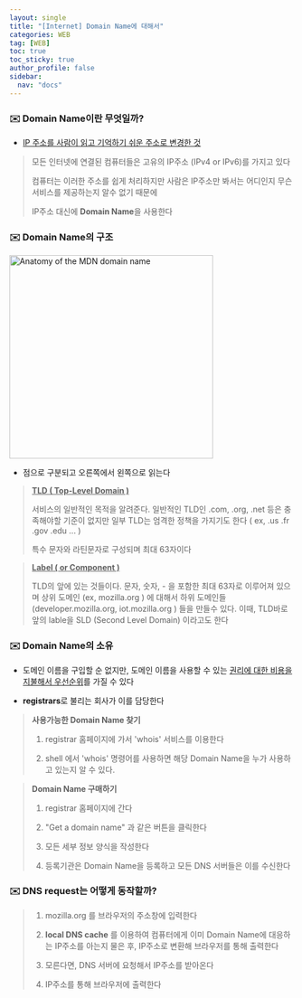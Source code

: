 ```yaml
---
layout: single
title: "[Internet] Domain Name에 대해서"
categories: WEB
tag: [WEB]
toc: true
toc_sticky: true
author_profile: false
sidebar:
  nav: "docs"
---
```


### :envelope: Domain Name이란 무엇일까?

- <u>IP 주소를 사람이 읽고 기억하기 쉬운 주소로 변경한 것</u>

> 모든 인터넷에 연결된 컴퓨터들은 고유의 IP주소 (IPv4 or IPv6)를 가지고 있다
> 
> 컴퓨터는 이러한 주소를 쉽게 처리하지만 사람은 IP주소만 봐서는 어디인지 무슨 서비스를 제공하는지 알수 없기 때문에
> 
> IP주소 대신에 **Domain Name**을 사용한다

### :envelope: Domain Name의 구조

<img title="" src="https://developer.mozilla.org/en-US/docs/Learn/Common_questions/What_is_a_domain_name/structure.png" alt="Anatomy of the MDN domain name" width="360" data-align="center">

- 점으로 구분되고 오른쪽에서 왼쪽으로 읽는다

> **<u>TLD ( Top-Level Domain )</u>**
> 
> 서비스의 일반적인 목적을 알려준다. 일반적인 TLD인 .com, .org, .net 등은 충족해야할 기준이 없지만 일부 TLD는 엄격한 정책을 가지기도 한다 ( ex, .us .fr .gov .edu ... )
> 
> 특수 문자와 라틴문자로 구성되며 최대 63자이다

> **<u>Label ( or Component )</u>**
> 
> TLD의 앞에 있는 것들이다. 문자, 숫자, - 을 포함한 최대 63자로 이루어져 있으며 상위 도메인 (ex, mozilla.org ) 에 대해서 하위 도메인들 (developer.mozilla.org, iot.mozilla.org ) 들을 만들수 있다. 이때, TLD바로 앞의 lable을 SLD (Second Level Domain) 이라고도 한다

### :envelope: Domain Name의 소유

- 도메인 이름을 구입할 순 없지만, 도메인 이름을 사용할 수 있는 <u>권리에 대한 비용을 지불해서 우선순위</u>를 가질 수 있다

- **registrars**로 불리는 회사가 이를 담당한다

> **사용가능한 Domain Name 찾기**
> 
> 1. registrar 홈페이지에 가서 'whois' 서비스를 이용한다
> 
> 2. shell 에서 'whois' 명령어를 사용하면 해당 Domain Name을 누가 사용하고 있는지 알 수 있다.

> **Domain Name 구매하기**
> 
> 1. registrar 홈페이지에 간다
> 
> 2. "Get a domain name" 과 같은 버튼을 클릭한다
> 
> 3. 모든 세부 정보 양식을 작성한다
> 
> 4. 등록기관은 Domain Name을 등록하고 모든 DNS 서버들은 이를 수신한다

### :envelope: DNS request는 어떻게 동작할까?

> 1. mozilla.org 를 브라우저의 주소창에 입력한다
> 
> 2. **local DNS cache** 를 이용하여 컴퓨터에게 이미 Domain Name에 대응하는 IP주소를 아는지 물은 후, IP주소로 변환해 브라우저를 통해 출력한다
> 
> 3. 모른다면, DNS 서버에 요청해서 IP주소를 받아온다
> 
> 4. IP주소를 통해 브라우저에 출력한다
